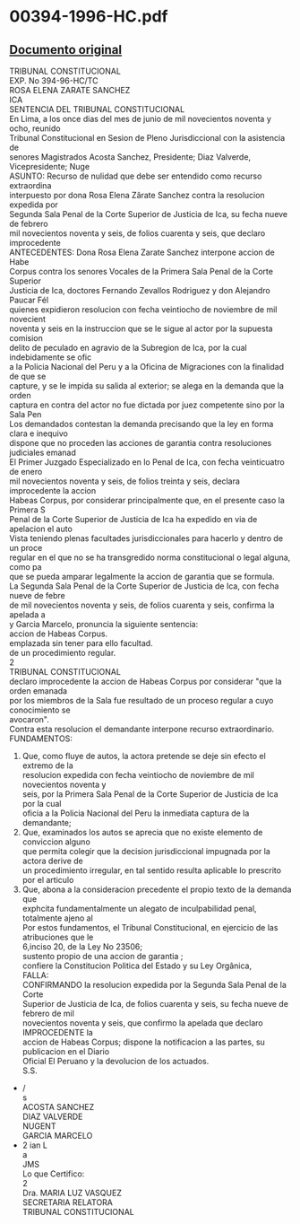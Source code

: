 
00394-1996-HC.pdf
=================
  
[Documento original](https://tc.gob.pe/jurisprudencia/1998/00394-1996-HC.pdf)  
---  
TRIBUNAL CONSTITUCIONAL  
EXP. No 394-96-HC/TC  
ROSA ELENA ZARATE SANCHEZ  
ICA  
SENTENCIA DEL TRIBUNAL CONSTITUCIONAL  
En Lima, a los once dias del mes de junio de mil novecientos noventa y ocho, reunido  
Tribunal Constitucional en Sesion de Pleno Jurisdiccional con la asistencia de  
senores Magistrados Acosta Sanchez, Presidente; Diaz Valverde, Vicepresidente; Nuge  
ASUNTO: Recurso de nulidad que debe ser entendido como recurso extraordina  
interpuesto por dona Rosa Elena Zârate Sanchez contra la resolucion expedida por  
Segunda Sala Penal de la Corte Superior de Justicia de Ica, su fecha nueve de febrero  
mil novecientos noventa y seis, de folios cuarenta y seis, que declaro improcedente  
ANTECEDENTES: Dona Rosa Elena Zarate Sanchez interpone accion de Habe  
Corpus contra los senores Vocales de la Primera Sala Penal de la Corte Superior  
Justicia de Ica, doctores Fernando Zevallos Rodriguez y don Alejandro Paucar Fél  
quienes expidieron resolucion con fecha veintiocho de noviembre de mil novecient  
noventa y seis en la instruccion que se le sigue al actor por la supuesta comision  
delito de peculado en agravio de la Subregion de Ica, por la cual indebidamente se ofic  
a la Policia Nacional del Peru y a la Oficina de Migraciones con la finalidad de que se  
capture, y se le impida su salida al exterior; se alega en la demanda que la orden  
captura en contra del actor no fue dictada por juez competente sino por la Sala Pen  
Los demandados contestan la demanda precisando que la ley en forma clara e inequivo  
dispone que no proceden las acciones de garantia contra resoluciones judiciales emanad  
El Primer Juzgado Especializado en lo Penal de Ica, con fecha veinticuatro de enero  
mil novecientos noventa y seis, de folios treinta y seis, declara improcedente la accion  
Habeas Corpus, por considerar principalmente que, en el presente caso la Primera S  
Penal de la Corte Superior de Justicia de Ica ha expedido en via de apelacion el auto  
Vista teniendo plenas facultades jurisdiccionales para hacerlo y dentro de un proce  
regular en el que no se ha transgredido norma constitucional o legal alguna, como pa  
que se pueda amparar legalmente la accion de garantia que se formula.  
La Segunda Sala Penal de la Corte Superior de Justicia de Ica, con fecha nueve de febre  
de mil novecientos noventa y seis, de folios cuarenta y seis, confirma la apelada a  
y Garcia Marcelo, pronuncia la siguiente sentencia:  
accion de Habeas Corpus.  
emplazada sin tener para ello facultad.  
de un procedimiento regular.  
2  
TRIBUNAL CONSTITUCIONAL  
declaro improcedente la accion de Habeas Corpus por considerar "que la orden emanada  
por los miembros de la Sala fue resultado de un proceso regular a cuyo conocimiento se  
avocaron".  
Contra esta resolucion el demandante interpone recurso extraordinario.  
FUNDAMENTOS:  
1. Que, como fluye de autos, la actora pretende se deje sin efecto el extremo de la  
resolucion expedida con fecha veintiocho de noviembre de mil novecientos noventa y  
seis, por la Primera Sala Penal de la Corte Superior de Justicia de Ica por la cual  
oficia a la Policia Nacional del Peru la inmediata captura de la demandante;  
2. Que, examinados los autos se aprecia que no existe elemento de conviccion alguno  
que permita colegir que la decision jurisdiccional impugnada por la actora derive de  
un procedimiento irregular, en tal sentido resulta aplicable lo prescrito por el articulo  
3. Que, abona a la consideracion precedente el propio texto de la demanda que  
exphcita fundamentalmente un alegato de inculpabilidad penal, totalmente ajeno al  
Por estos fundamentos, el Tribunal Constitucional, en ejercicio de las atribuciones que le  
6,inciso 20, de la Ley No 23506;  
sustento propio de una accion de garantia ;  
confiere la Constitucion Politica del Estado y su Ley Orgânica,  
FALLA:  
CONFIRMANDO la resolucion expedida por la Segunda Sala Penal de la Corte  
Superior de Justicia de Ica, de folios cuarenta y seis, su fecha nueve de febrero de mil  
novecientos noventa y seis, que confirmo la apelada que declaro IMPROCEDENTE la  
accion de Habeas Corpus; dispone la notificacion a las partes, su publicacion en el Diario  
Oficial El Peruano y la devolucion de los actuados.  
S.S.  
- /  
s  
ACOSTA SANCHEZ  
DIAZ VALVERDE  
NUGENT  
GARCIA MARCELO  
- 2 ian L  
a  
JMS  
Lo que Certifico:  
2  
Dra. MARIA LUZ VASQUEZ  
SECRETARIA RELATORA  
TRIBUNAL CONSTITUCIONAL